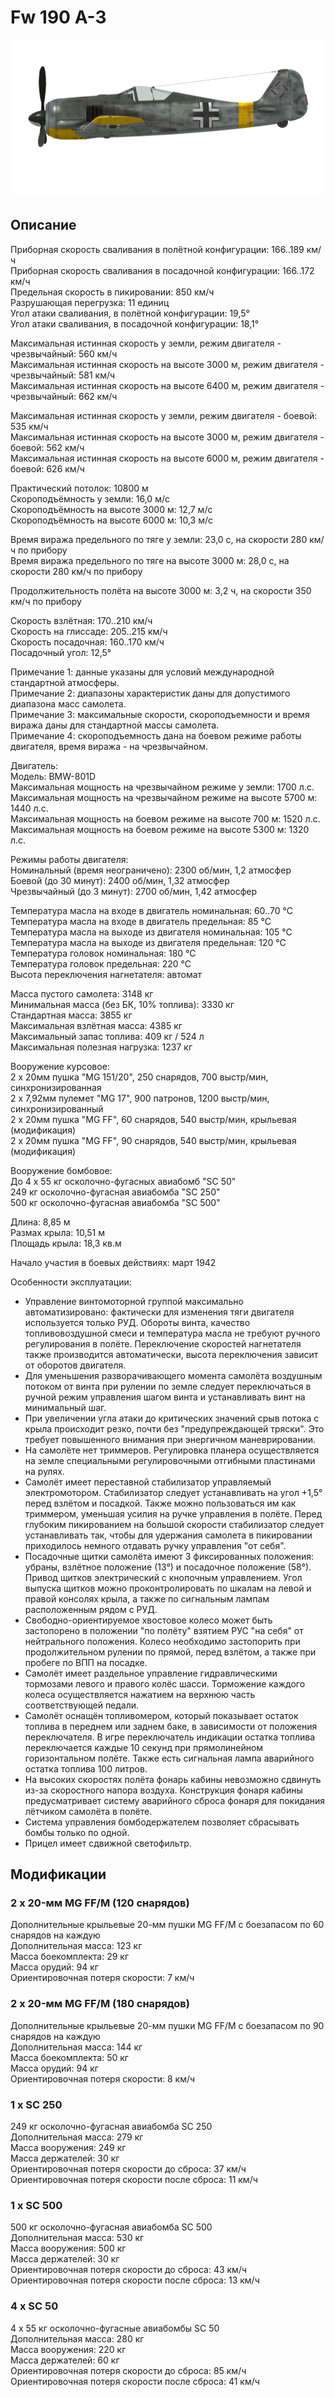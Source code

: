 # Fw 190 A-3  
  
![fw190a3](../images/fw190a3.png)  
  
## Описание  
  
Приборная скорость сваливания в полётной конфигурации: 166..189 км/ч  
Приборная скорость сваливания в посадочной конфигурации: 166..172 км/ч  
Предельная скорость в пикировании: 850 км/ч  
Разрушающая перегрузка: 11 единиц  
Угол атаки сваливания, в полётной конфигурации: 19,5°  
Угол атаки сваливания, в посадочной конфигурации: 18,1°  
  
Максимальная истинная скорость у земли, режим двигателя - чрезвычайный: 560 км/ч  
Максимальная истинная скорость на высоте 3000 м, режим двигателя - чрезвычайный: 581 км/ч  
Максимальная истинная скорость на высоте 6400 м, режим двигателя - чрезвычайный: 662 км/ч  
  
Максимальная истинная скорость у земли, режим двигателя - боевой: 535 км/ч  
Максимальная истинная скорость на высоте 3000 м, режим двигателя - боевой: 562 км/ч  
Максимальная истинная скорость на высоте 6000 м, режим двигателя - боевой: 626 км/ч  
  
Практический потолок: 10800 м  
Скороподъёмность у земли: 16,0 м/с  
Скороподъёмность на высоте 3000 м: 12,7 м/с  
Скороподъёмность на высоте 6000 м: 10,3 м/с  
  
Время виража предельного по тяге у земли: 23,0 с, на скорости 280 км/ч по прибору  
Время виража предельного по тяге на высоте 3000 м: 28,0 с, на скорости 280 км/ч по прибору  
  
Продолжительность полёта на высоте 3000 м: 3,2 ч, на скорости 350 км/ч по прибору  
  
Скорость взлётная: 170..210 км/ч  
Скорость на глиссаде: 205..215 км/ч  
Скорость посадочная: 160..170 км/ч  
Посадочный угол: 12,5°  
  
Примечание 1: данные указаны для условий международной стандартной атмосферы.  
Примечание 2: диапазоны характеристик даны для допустимого диапазона масс самолета.  
Примечание 3: максимальные скорости, скороподъемности и время виража даны для стандартной массы самолета.  
Примечание 4: скороподъемность дана на боевом режиме работы двигателя, время виража - на чрезвычайном.  
  
Двигатель:  
Модель: BMW-801D  
Максимальная мощность на чрезвычайном режиме у земли: 1700 л.с.  
Максимальная мощность на чрезвычайном режиме на высоте 5700 м: 1440 л.с.  
Максимальная мощность на боевом режиме на высоте 700 м: 1520 л.с.  
Максимальная мощность на боевом режиме на высоте 5300 м: 1320 л.с.  
  
Режимы работы двигателя:  
Номинальный (время неограничено): 2300 об/мин, 1,2 атмосфер  
Боевой (до 30 минут): 2400 об/мин, 1,32 атмосфер  
Чрезвычайный (до 3 минут): 2700 об/мин, 1,42 атмосфер  
  
Температура масла на входе в двигатель номинальная: 60..70 °С  
Температура масла на входе в двигатель предельная: 85 °С  
Температура масла на выходе из двигателя номинальная: 105 °С  
Температура масла на выходе из двигателя предельная: 120 °С  
Температура головок номинальная: 180 °С  
Температура головок предельная: 220 °С  
Высота переключения нагнетателя: автомат  
  
Масса пустого самолета: 3148 кг  
Минимальная масса (без БК, 10% топлива): 3330 кг  
Стандартная масса: 3855 кг  
Максимальная взлётная масса: 4385 кг  
Максимальный запас топлива: 409 кг / 524 л  
Максимальная полезная нагрузка: 1237 кг  
  
Вооружение курсовое:  
2 x 20мм пушка "MG 151/20", 250 снарядов, 700 выстр/мин, синхронизированная  
2 x 7,92мм пулемет "MG 17", 900 патронов, 1200 выстр/мин, синхронизированный  
2 x 20мм пушка "MG FF", 60 снарядов, 540 выстр/мин, крыльевая (модификация)  
2 x 20мм пушка "MG FF", 90 снарядов, 540 выстр/мин, крыльевая (модификация)  
  
Вооружение бомбовое:  
До 4 x 55 кг осколочно-фугасных авиабомб "SC 50"  
249 кг осколочно-фугасная авиабомба "SC 250"  
500 кг осколочно-фугасная авиабомба "SC 500"  
  
Длина: 8,85 м  
Размах крыла: 10,51 м  
Площадь крыла: 18,3 кв.м  
  
Начало участия в боевых действиях: март 1942  
  
Особенности эксплуатации:  
- Управление винтомоторной группой максимально автоматизировано: фактически для изменения тяги двигателя используется только РУД. Обороты винта, качество топливовоздушной смеси и температура масла не требуют ручного регулирования в полёте. Переключение скоростей нагнетателя также производится автоматически, высота переключения зависит от оборотов двигателя.  
- Для уменьшения разворачивающего момента самолёта воздушным потоком от винта при рулении по земле следует переключаться в ручной режим управления шагом винта и устанавливать винт на минимальный шаг.  
- При увеличении угла атаки до критических значений срыв потока с крыла происходит резко, почти без "предупреждающей тряски". Это требует повышенного внимания при энергичном маневрировании.  
- На самолёте нет триммеров. Регулировка планера осуществляется на земле специальными регулировочными отгибными пластинами на рулях.  
- Самолёт имеет переставной стабилизатор управляемый электромотором. Стабилизатор следует устанавливать на угол +1,5° перед взлётом и посадкой. Также можно пользоваться им как триммером, уменьшая усилия на ручке управления в полёте. Перед глубоким пикированием на большой скорости стабилизатор следует устанавливать так, чтобы для удержания самолета в пикировании приходилось немного отдавать ручку управления "от себя".  
- Посадочные щитки самолёта имеют 3 фиксированных положения: убраны, взлётное положение (13°) и посадочное положение (58°). Привод щитков электрический с кнопочным управлением. Угол выпуска щитков можно проконтролировать по шкалам на левой и правой консолях крыла, а также по сигнальным лампам расположенным рядом с РУД.  
- Свободно-ориентируемое хвостовое колесо может быть застопорено в положении "по полёту" взятием РУС "на себя" от нейтрального положения. Колесо необходимо застопорить при продолжительном рулении по прямой, перед взлётом, а также при пробеге по ВПП на посадке.  
- Самолёт имеет раздельное управление гидравлическими тормозами левого и правого колёс шасси. Торможение каждого колеса осуществляется нажатием на верхнюю часть соответствующей педали.  
- Самолёт оснащён топливомером, который показывает остаток топлива в переднем или заднем баке, в зависимости от положения переключателя. В игре переключатель индикации остатка топлива переключается каждые 10 секунд при прямолинейном горизонтальном полёте. Также есть сигнальная лампа аварийного остатка топлива 100 литров.  
- На высоких скоростях полёта фонарь кабины невозможно сдвинуть из-за скоростного напора воздуха. Конструкция фонаря кабины предусматривает систему аварийного сброса фонаря для покидания лётчиком самолёта в полёте.  
- Система управления бомбодержателем позволяет сбрасывать бомбы только по одной.  
- Прицел имеет сдвижной светофильтр.  
  
## Модификации  
  
  
  
### 2 x 20-мм MG FF/M (120 снарядов)  
  
Дополнительные крыльевые 20-мм пушки MG FF/M с боезапасом по 60 снарядов на каждую  
Дополнительная масса: 123 кг  
Масса боекомплекта: 29 кг  
Масса орудий: 94 кг  
Ориентировочная потеря скорости: 7 км/ч  
  
  
### 2 x 20-мм MG FF/M (180 снарядов)  
  
Дополнительные крыльевые 20-мм пушки MG FF/M с боезапасом по 90 снарядов на каждую  
Дополнительная масса: 144 кг  
Масса боекомплекта: 50 кг  
Масса орудий: 94 кг  
Ориентировочная потеря скорости: 8 км/ч  
  
  
### 1 x SC 250  
  
249 кг осколочно-фугасная авиабомба SC 250  
Дополнительная масса: 279 кг  
Масса вооружения: 249 кг  
Масса держателей: 30 кг  
Ориентировочная потеря скорости до сброса: 37 км/ч  
Ориентировочная потеря скорости после сброса: 11 км/ч  
  
  
### 1 x SC 500  
  
500 кг осколочно-фугасная авиабомба SC 500  
Дополнительная масса: 530 кг  
Масса вооружения: 500 кг  
Масса держателей: 30 кг  
Ориентировочная потеря скорости до сброса: 43 км/ч  
Ориентировочная потеря скорости после сброса: 13 км/ч  
  
  
### 4 x SC 50  
  
4 x 55 кг осколочно-фугасные авиабомбы SC 50  
Дополнительная масса: 280 кг  
Масса вооружения: 220 кг  
Масса держателей: 60 кг  
Ориентировочная потеря скорости до сброса: 85 км/ч  
Ориентировочная потеря скорости после сброса: 41 км/ч  